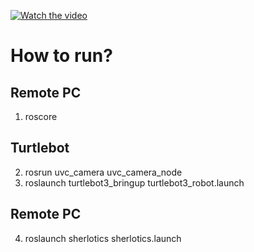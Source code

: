 [![Watch the video](https://raw.github.com/GabLeRoux/WebMole/master/ressources/WebMole_Youtube_Video.png)](http://youtu.be/vt5fpE0bzSY)

How to run?
======================

## Remote PC

1. roscore

## Turtlebot

2. rosrun uvc_camera uvc_camera_node
3. roslaunch turtlebot3_bringup turtlebot3_robot.launch

## Remote PC

4. roslaunch sherlotics sherlotics.launch
